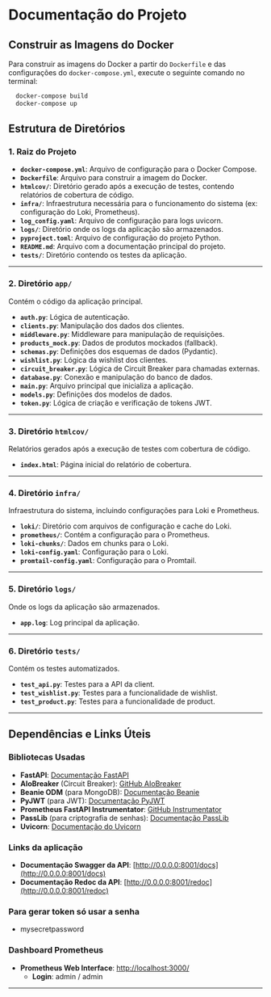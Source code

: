# **Documentação do Projeto**
## **Construir as Imagens do Docker**

Para construir as imagens do Docker a partir do `Dockerfile` e das configurações do `docker-compose.yml`, execute o seguinte comando no terminal:

```bash
  docker-compose build
  docker-compose up
```
## **Estrutura de Diretórios**

### 1. **Raiz do Projeto**
- **`docker-compose.yml`**: Arquivo de configuração para o Docker Compose.
- **`Dockerfile`**: Arquivo para construir a imagem do Docker.
- **`htmlcov/`**: Diretório gerado após a execução de testes, contendo relatórios de cobertura de código.
- **`infra/`**: Infraestrutura necessária para o funcionamento do sistema (ex: configuração do Loki, Prometheus).
- **`log_config.yaml`**: Arquivo de configuração para logs uvicorn.
- **`logs/`**: Diretório onde os logs da aplicação são armazenados.
- **`pyproject.toml`**: Arquivo de configuração do projeto Python.
- **`README.md`**: Arquivo com a documentação principal do projeto.
- **`tests/`**: Diretório contendo os testes da aplicação.

---

### 2. **Diretório `app/`**
Contém o código da aplicação principal.

- **`auth.py`**: Lógica de autenticação.
- **`clients.py`**: Manipulação dos dados dos clientes.
- **`middleware.py`**: Middleware para manipulação de requisições.
- **`products_mock.py`**: Dados de produtos mockados (fallback).
- **`schemas.py`**: Definições dos esquemas de dados (Pydantic).
- **`wishlist.py`**: Lógica da wishlist dos clientes.
- **`circuit_breaker.py`**: Lógica de Circuit Breaker para chamadas externas.
- **`database.py`**: Conexão e manipulação do banco de dados.
- **`main.py`**: Arquivo principal que inicializa a aplicação.
- **`models.py`**: Definições dos modelos de dados.
- **`token.py`**: Lógica de criação e verificação de tokens JWT.

---

### 3. **Diretório `htmlcov/`**
Relatórios gerados após a execução de testes com cobertura de código.

- **`index.html`**: Página inicial do relatório de cobertura.

---

### 4. **Diretório `infra/`**
Infraestrutura do sistema, incluindo configurações para Loki e Prometheus.

- **`loki/`**: Diretório com arquivos de configuração e cache do Loki.
- **`prometheus/`**: Contém a configuração para o Prometheus.
- **`loki-chunks/`**: Dados em chunks para o Loki.
- **`loki-config.yaml`**: Configuração para o Loki.
- **`promtail-config.yaml`**: Configuração para o Promtail.

---

### 5. **Diretório `logs/`**
Onde os logs da aplicação são armazenados.

- **`app.log`**: Log principal da aplicação.

---

### 6. **Diretório `tests/`**
Contém os testes automatizados.

- **`test_api.py`**: Testes para a API da client.
- **`test_wishlist.py`**: Testes para a funcionalidade de wishlist.
- **`test_product.py`**: Testes para a funcionalidade de product.

---

## **Dependências e Links Úteis**

### Bibliotecas Usadas
- **FastAPI**: [Documentação FastAPI](https://github.com/fastapi/fastapi)
- **AIoBreaker** (Circuit Breaker): [GitHub AIoBreaker](https://github.com/arlyon/aiobreaker)
- **Beanie ODM** (para MongoDB): [Documentação Beanie](https://beanie-odm.dev/)
- **PyJWT** (para JWT): [Documentação PyJWT](https://pyjwt.readthedocs.io/en/stable/)
- **Prometheus FastAPI Instrumentator**: [GitHub Instrumentator](https://github.com/trallnag/prometheus-fastapi-instrumentator)
- **PassLib** (para criptografia de senhas): [Documentação PassLib](https://passlib.readthedocs.io/en/stable/narr/index.html)
- **Uvicorn**: [Documentação do Uvicorn](https://www.uvicorn.org/)

### Links da aplicação
- **Documentação Swagger da API**: [http://0.0.0.0:8001/docs](http://0.0.0.0:8001/docs)
- **Documentação Redoc da API**: [http://0.0.0.0:8001/redoc](http://0.0.0.0:8001/redoc)

### Para gerar token só usar a senha
- mysecretpassword

### Dashboard Prometheus
- **Prometheus Web Interface**: [http://localhost:3000/](http://localhost:3000/)
  - **Login**: admin / admin

---
